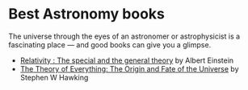 # Best Astronomy books

The universe through the eyes of an astronomer or astrophysicist is a fascinating place — and good books can give you a glimpse.

* [Relativity : The special and the general theory](https://www.goodreads.com/book/show/15852.Relativity?ac=1&from_search=true&qid=9qiLsdrD5B&rank=1) by Albert Einstein
* [The Theory of Everything: The Origin and Fate of the Universe](https://www.goodreads.com/book/show/449573.The_Theory_of_Everything?ac=1&from_search=true&qid=VTtl465k2x&rank=2) by Stephen W Hawking

